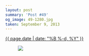 ```yaml
---
layout: post
summary: 'Post #49'
og_image: 49-1280.jpg
taken: September 9, 2013
---
```


<div class="post">
 <time>
  <a href="/49">
   {{ page.date | date: "%B %-d, %Y" }}
  </a>
 </time>
 <a href="/49">
  <figure data-taken="9/9/2013">
   <img sizes="(min-width: 700px) 50vw, calc(100vw - 2rem)" src="{{ site.assets_url }}/49-640.jpg" srcset="{{ site.assets_url }}/49-1280.jpg 1280w, {{ site.assets_url }}/49-960.jpg 960w, {{ site.assets_url }}/49-640.jpg 640w, {{ site.assets_url }}/49-320.jpg 320w"/>
  </figure>
 </a>
</div>
